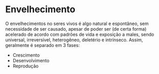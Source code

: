 # Envelhecimento
O envelhecimentos no seres vivos é algo natural e espontâneo, sem necessidade de ser causado, apesar de poder ser (de certa forma) acelerado de acordo com padrões de vida e exposição a males, sendo universal, irreversível, heterogêneo, deletério e intrínseco. Assim, geralmente é separado em 3 fases:
- Crescimento
- Desenvolvimento
- Reprodução
